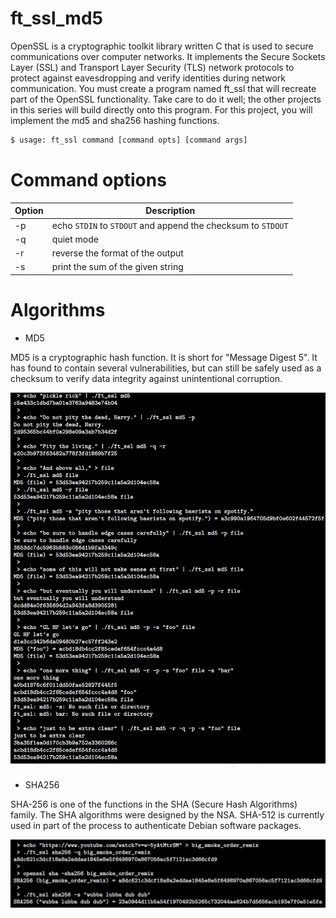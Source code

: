 # ft_ssl_md5

OpenSSL is a cryptographic toolkit library written C that is used to secure communications over computer networks. It implements the Secure Sockets Layer (SSL) and
Transport Layer Security (TLS) network protocols to protect against eavesdropping
and verify identities during network communication.
You must create a program named ft_ssl that will recreate part of the OpenSSL
functionality. Take care to do it well; the other projects in this series will build directly
onto this program.
For this project, you will implement the md5 and sha256 hashing functions.

```sh
$ usage: ft_ssl command [command opts] [command args]
```
# Command options

| Option | Description |
| ------ | ------ |
| -p | echo `STDIN` to `STDOUT` and append the checksum to `STDOUT` |
| -q | quiet mode |
| -r | reverse the format of the output |
| -s | print the sum of the given string |

# Algorithms

- MD5

MD5 is a cryptographic hash function. It is short for "Message Digest 5". It has found to
contain several vulnerabilities, but can still be safely used as a checksum to verify data
integrity against unintentional corruption.

![alt text](https://raw.githubusercontent.com/lisov1y/ft_ssl_md5/master/img/md5_img.png)

- SHA256

SHA-256 is one of the functions in the SHA (Secure Hash Algorithms) family. The SHA
algorithms were designed by the NSA. SHA-512 is currently used in part of the process
to authenticate Debian software packages.

![alt text](https://raw.githubusercontent.com/lisov1y/ft_ssl_md5/master/img/sha256_img.png)
